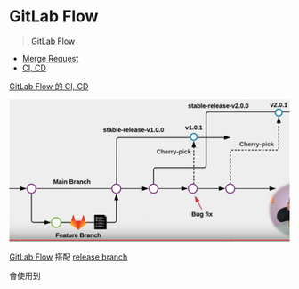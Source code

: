 # GitLab Flow
> [GitLab Flow](https://youtu.be/InKNIvky2KE)


- [Merge Request](Merge%20Request.md)
- [CI, CD](CI,%20CD.md)

[GitLab Flow 的 CI, CD](GitLab%20Flow%20的%20CI,%20CD.md)

![](其他/附件/Pasted%20image%2020220802155838.png)

[GitLab Flow](GitLab%20Flow.md) 搭配 [release branch](release%20branch.md)

會使用到

